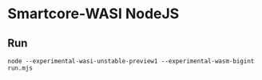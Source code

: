 # Smartcore-WASI NodeJS

## Run

`node --experimental-wasi-unstable-preview1 --experimental-wasm-bigint run.mjs`
